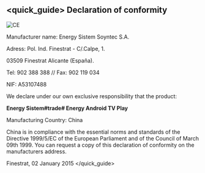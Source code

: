 ## <quick_guide> Declaration of conformity

![CE](http://static.energysistem.com/images/manuals/42162/55007b7fa091d.jpg)

Manufacturer name: Energy Sistem Soyntec S.A. 

Adress: Pol. Ind. Finestrat - C/.Calpe, 1.

03509 Finestrat Alicante (España).

Tel: 902 388 388 // Fax: 902 119 034

NIF: A53107488

We declare under our own exclusive responsibility that the product:

**Energy Sistem#trade# Energy Android TV Play**

Manufacturing Country: China

China is in compliance with the essential norms and standards of the Directive 1999/5/EC of the European Parliament and of the Council of March 09th 1999. You can request a copy of this declaration of conformity on the manufacturers address.

Finestrat, 02 January 2015
</quick_guide>

